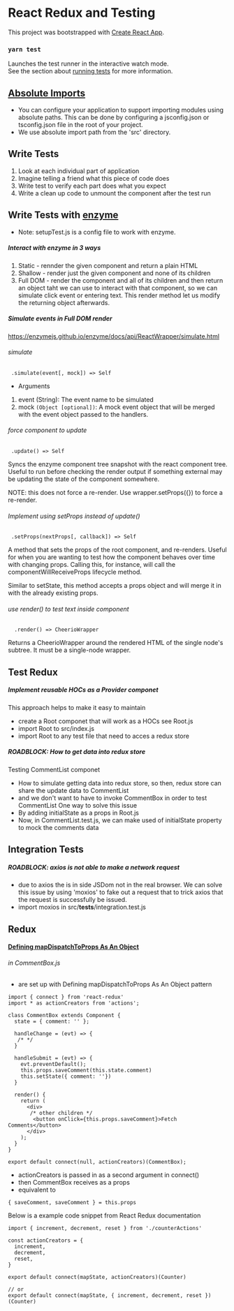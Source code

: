 # React Redux and Testing

This project was bootstrapped with [Create React App](https://github.com/facebook/create-react-app).

### `yarn test`

Launches the test runner in the interactive watch mode.\
See the section about [running tests](https://facebook.github.io/create-react-app/docs/running-tests) for more information.

## [Absolute Imports](https://create-react-app.dev/docs/importing-a-component/#absolute-imports)
- You can configure your application to support importing modules using absolute paths. This can be done by configuring a jsconfig.json or tsconfig.json file in the root of your project.
- We use absolute import path from the 'src' directory.


## Write Tests
1. Look at each individual part of application
2. Imagine telling a friend what this piece of code does
3. Write test to verify each part does what you expect
4. Write a clean up code to unmount the component after the test run

## Write Tests with [enzyme](https://enzymejs.github.io/enzyme/)
- Note: setupTest.js is a config file to work with enzyme.

##### Interact with enzyme in 3 ways
1. Static - rennder the given component and return a plain HTML
2. Shallow - render just the given component and none of its children
3. Full DOM - render the component and all of its children and then return an object taht we can use to interact with that component, so we can simulate click event or entering text. This render method let us modify the returning object afterwards.

##### Simulate events in Full DOM render
https://enzymejs.github.io/enzyme/docs/api/ReactWrapper/simulate.html 
###### simulate
```
 .simulate(event[, mock]) => Self
```
- Arguments
1. event (String): The event name to be simulated
2. mock ```(Object [optional])```: A mock event object that will be merged with the event object passed to the handlers.

###### force component to update
```
 .update() => Self
```
Syncs the enzyme component tree snapshot with the react component tree. Useful to run before checking the render output if something external may be updating the state of the component somewhere.<br/>

NOTE: this does not force a re-render. Use wrapper.setProps({}) to force a re-render.

###### Implement using setProps instead of update()
```
 .setProps(nextProps[, callback]) => Self
```
A method that sets the props of the root component, and re-renders. Useful for when you are wanting to test how the component behaves over time with changing props. Calling this, for instance, will call the componentWillReceiveProps lifecycle method.<br/>

Similar to setState, this method accepts a props object and will merge it in with the already existing props.

###### use render() to test text inside component
```
  .render() => CheerioWrapper
```
Returns a CheerioWrapper around the rendered HTML of the single node's subtree. It must be a single-node wrapper.


## Test Redux
##### Implement reusable HOCs as a Provider componet
This approach helps to make it easy to maintain 
- create a Root componet that will work as a HOCs see Root.js
- import Root to src/index.js
- import Root to any test file that need to acces a redux store

##### ROADBLOCK: How to get data into redux store
Testing CommentList componet<br/>
- How to simulate getting data into redux store, so then, redux store can share the update data to CommentList
- and we don't want to have to invoke CommentBox in order to test CommentList
One way to solve this issue
- By adding initialState as a props in Root.js
- Now, in CommentList.test.js, we can make used of initialState property to mock the comments data

## Integration Tests
##### ROADBLOCK: axios is not able to make a network request 
- due to axios the is in side JSDom not in the real browser.
We can solve this issue by using 'moxios' to fake out a request that to trick axios that the request is successfully be issued.
- import moxios in src/__tests__/integration.test.js

## Redux
#### [Defining mapDispatchToProps As An Object](https://react-redux.js.org/using-react-redux/connect-mapdispatch#defining-mapdispatchtoprops-as-an-object)

###### in CommentBox.js
- are set up with Defining mapDispatchToProps As An Object pattern
```
import { connect } from 'react-redux'
import * as actionCreators from 'actions';

class CommentBox extends Component {
  state = { comment: '' };

  handleChange = (evt) => {
   /* */
  }

  handleSubmit = (evt) => {
    evt.preventDefault();
    this.props.saveComment(this.state.comment)
    this.setState({ comment: ''})
  }

  render() {
    return (
      <div>
       /* other children */
        <button onClick={this.props.saveComment}>Fetch Comments</button>
      </div>
    );
  }
}

export default connect(null, actionCreators)(CommentBox);

```
- actionCreators is passed in as a second argument in connect()
- then CommentBox receives as a props
- equivalent to 
```
{ saveComment, saveComment } = this.props

```

Below is a example code snippet from React Redux documentation
```
import { increment, decrement, reset } from './counterActions'

const actionCreators = {
  increment,
  decrement,
  reset,
}

export default connect(mapState, actionCreators)(Counter)

// or
export default connect(mapState, { increment, decrement, reset })(Counter)

```